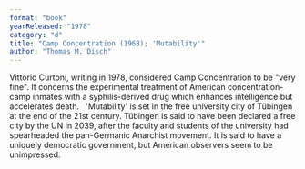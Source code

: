 ```yaml
---
format: "book"
yearReleased: "1978"
category: "d"
title: "Camp Concentration (1968); 'Mutability'"
author: "Thomas M. Disch"
---
```

Vittorio Curtoni, writing in 1978, considered Camp  Concentration to be "very fine". It concerns the experimental  treatment of American concentration-camp inmates with a syphilis-derived drug  which enhances intelligence but accelerates death.
 
'Mutability' is set in the free university city of Tübingen at the end of the 21st century. Tübingen is said to have been declared a free city by the UN in  2039, after the faculty and students of the university had spearheaded the pan-Germanic Anarchist movement. It is said to have a uniquely democratic government, but American observers seem to be unimpressed.
 
 